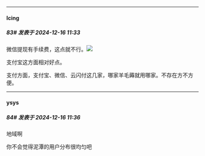 ﻿
*****

####  Icing  
##### 83#       发表于 2024-12-16 11:33

微信提现有手续费，这点就不行。<img src="https://static.saraba1st.com/image/smiley/face2017/013.png" referrerpolicy="no-referrer">

支付宝这方面相对好点。

支付方面，支付宝、微信、云闪付这几家，哪家羊毛薅就用哪家。不存在方不方便。

*****

####  ysys  
##### 84#       发表于 2024-12-16 11:36

地域啊

你不会觉得泥潭的用户分布很均匀吧

